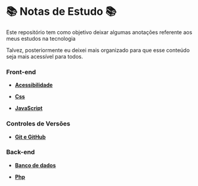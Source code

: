 # :books: Notas de Estudo :books:

Este repositório tem como objetivo deixar algumas anotações referente aos meus estudos na tecnologia

Talvez, posteriormente eu deixei mais organizado para que esse conteúdo seja mais acessível para todos.

### Front-end

- [**Acessibilidade**](Front-end/HTML/Acessibilidade.md)

- [**Css**](Front-end/CSS/Css.md)

- [**JavaScript**](/Front-end/JavaScript/JavaScript.md)

### Controles de Versões

- [**Git e GitHub**](/Git-and-Github.md)

### Back-end

- [**Banco de dados**]()

- [**Php**]()